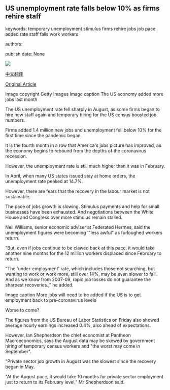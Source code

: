 ## US unemployment rate falls below 10% as firms rehire staff

keywords: temporary unemployment stimulus firms rehire jobs job pace added rate staff falls work workers

authors: 

publish date: None

![](https://ichef.bbci.co.uk/news/1024/branded_news/7C82/production/_105947813_bloke.jpg)

[中文翻译](US%20unemployment%20rate%20falls%20below%2010%25%20as%20firms%20rehire%20staff_zh.md)

[Original Article](https://www.bbc.com/news/business-54029361)

Image copyright Getty Images Image caption The US economy added more jobs last month

The US unemployment rate fell sharply in August, as some firms began to hire new staff again and temporary hiring for the US census boosted job numbers.

Firms added 1.4 million new jobs and unemployment fell below 10% for the first time since the pandemic began.

It is the fourth month in a row that America's jobs picture has improved, as the economy begins to rebound from the depths of the coronavirus recession.

However, the unemployment rate is still much higher than it was in February.

In April, when many US states issued stay at home orders, the unemployment rate peaked at 14.7%.

However, there are fears that the recovery in the labour market is not sustainable.

The pace of jobs growth is slowing. Stimulus payments and help for small businesses have been exhausted. And negotiations between the White House and Congress over more stimulus remain stalled.

Neil Williams, senior economic adviser at Federated Hermes, said the unemployment figures were becoming '"less awful" as furloughed workers return.

"But, even if jobs continue to be clawed back at this pace, it would take another nine months for the 12 million workers displaced since February to return.

"The 'under-employment' rate, which includes those not searching, but wanting to work or work more, still over 14%, may be even slower to fall. And as we know from 2007-09, rapid job losses do not guarantee the sharpest recoveries.," he added.

Image caption More jobs will need to be added if the US is to get employment back to pre-coronavirus levels

Worse to come?

The figures from the US Bureau of Labor Statistics on Friday also showed average hourly earnings increased 0.4%, also ahead of expectations.

However, Ian Shepherdson the chief economist at Pantheon Macroeconomics, says the August data may be skewed by government hiring of temporary census workers and "the worst may come in September".

"Private sector job growth in August was the slowest since the recovery began in May.

"At the August pace, it would take 10 months for private sector employment just to return to its February level," Mr Shepherdson said.